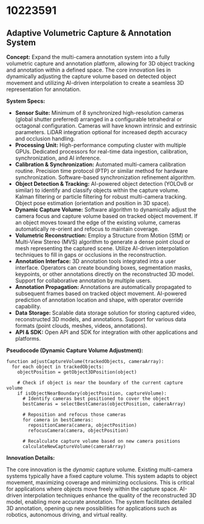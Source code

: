 # 10223591

## Adaptive Volumetric Capture & Annotation System

**Concept:** Expand the multi-camera annotation system into a fully volumetric capture and annotation platform, allowing for 3D object tracking and annotation within a defined space. The core innovation lies in dynamically adjusting the capture volume based on detected object movement and utilizing AI-driven interpolation to create a seamless 3D representation for annotation.

**System Specs:**

*   **Sensor Suite:** Minimum of 8 synchronized high-resolution cameras (global shutter preferred) arranged in a configurable tetrahedral or octagonal configuration.  Cameras will have known intrinsic and extrinsic parameters. LiDAR integration optional for increased depth accuracy and occlusion handling.
*   **Processing Unit:** High-performance computing cluster with multiple GPUs. Dedicated processors for real-time data ingestion, calibration, synchronization, and AI inference.
*   **Calibration & Synchronization:** Automated multi-camera calibration routine.  Precision time protocol (PTP) or similar method for hardware synchronization. Software-based synchronization refinement algorithm.
*   **Object Detection & Tracking:**  AI-powered object detection (YOLOv8 or similar) to identify and classify objects within the capture volume. Kalman filtering or particle filtering for robust multi-camera tracking.  Object pose estimation (orientation and position in 3D space).
*   **Dynamic Capture Volume:** Software algorithm to dynamically adjust the camera focus and capture volume based on tracked object movement. If an object moves toward the edge of the existing volume, cameras automatically re-orient and refocus to maintain coverage.
*   **Volumetric Reconstruction:**  Employ a Structure from Motion (SfM) or Multi-View Stereo (MVS) algorithm to generate a dense point cloud or mesh representing the captured scene. Utilize AI-driven interpolation techniques to fill in gaps or occlusions in the reconstruction. 
*   **Annotation Interface:**  3D annotation tools integrated into a user interface. Operators can create bounding boxes, segmentation masks, keypoints, or other annotations directly on the reconstructed 3D model.  Support for collaborative annotation by multiple users.
*   **Annotation Propagation:**  Annotations are automatically propagated to subsequent frames based on tracked object movement.  AI-powered prediction of annotation location and shape, with operator override capability.
*   **Data Storage:** Scalable data storage solution for storing captured video, reconstructed 3D models, and annotations. Support for various data formats (point clouds, meshes, videos, annotations).
*   **API & SDK:** Open API and SDK for integration with other applications and platforms.

**Pseudocode (Dynamic Capture Volume Adjustment):**

```
function adjustCaptureVolume(trackedObjects, cameraArray):
  for each object in trackedObjects:
    objectPosition = getObject3DPosition(object)
    
    # Check if object is near the boundary of the current capture volume
    if isObjectNearBoundary(objectPosition, captureVolume):
      # Identify cameras best positioned to cover the object
      bestCameras = selectBestCameras(objectPosition, cameraArray)
      
      # Reposition and refocus those cameras
      for camera in bestCameras:
        repositionCamera(camera, objectPosition)
        refocusCamera(camera, objectPosition)
      
      # Recalculate capture volume based on new camera positions
      calculateNewCaptureVolume(cameraArray)
```

**Innovation Details:**

The core innovation is the *dynamic* capture volume. Existing multi-camera systems typically have a fixed capture volume. This system adapts to object movement, maximizing coverage and minimizing occlusions. This is critical for applications where objects move freely within the capture space. AI-driven interpolation techniques enhance the quality of the reconstructed 3D model, enabling more accurate annotation. The system facilitates detailed 3D annotation, opening up new possibilities for applications such as robotics, autonomous driving, and virtual reality.